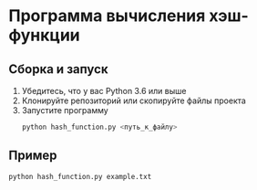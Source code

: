 # Программа вычисления хэш-функции

## Сборка и запуск

1. Убедитесь, что у вас Python 3.6 или выше
2. Клонируйте репозиторий или скопируйте файлы проекта
3. Запустите программу 
    ```bash
    python hash_function.py <путь_к_файлу>

## Пример
    python hash_function.py example.txt

